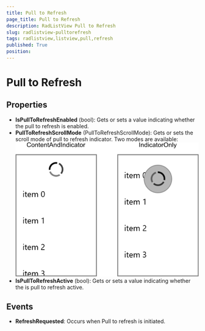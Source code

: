 ```yaml
---
title: Pull to Refresh
page_title: Pull to Refresh
description: RadListView Pull to Refresh
slug: radlistview-pulltorefresh
tags: radlistview,listview,pull,refresh
published: True
position: 
---
```


# Pull to Refresh



## Properties

* **IsPullToRefreshEnabled** (bool): Gets or sets a value indicating whether the pull to refresh is enabled.
* **PullToRefreshScrollMode** (PullToRefreshScrollMode): Gets or sets the scroll mode of pull to refresh indicator. Two modes are available:
![](images/listview-pulltorefresh.png)
* **IsPullToRefreshActive** (bool): Gets or sets a value indicating whether the is pull to refresh active.

## Events

* **RefreshRequested**: Occurs when Pull to refresh is initiated.